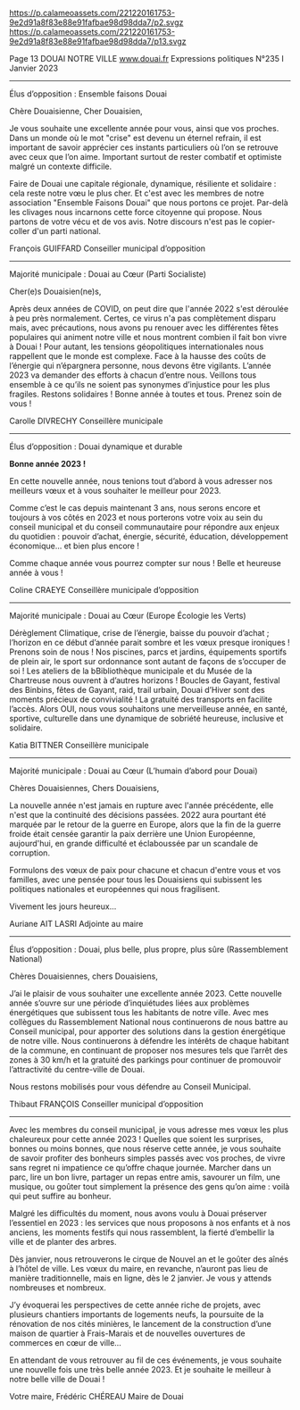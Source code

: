 https://p.calameoassets.com/221220161753-9e2d91a8f83e88e91fafbae98d98dda7/p2.svgz
https://p.calameoassets.com/221220161753-9e2d91a8f83e88e91fafbae98d98dda7/p13.svgz

Page  13
DOUAI NOTRE VILLE
www.douai.fr
Expressions politiques
N°235   I
Janvier 2023

---

Élus d’opposition : Ensemble faisons Douai

Chère Douaisienne, Cher Douaisien,

Je vous souhaite une excellente année pour vous, ainsi que vos proches. Dans un monde où le mot "crise" est devenu un éternel refrain, il est important de savoir apprécier ces instants particuliers où l’on se retrouve avec ceux que l’on aime. Important surtout de rester combatif et optimiste malgré un contexte difficile.

Faire de Douai une capitale régionale, dynamique, résiliente et solidaire : cela reste notre vœu le plus cher. Et c'est avec les membres de notre association "Ensemble Faisons Douai" que nous portons ce projet. Par-delà les clivages nous incarnons cette force citoyenne qui propose. Nous partons de votre vécu et de vos avis. Notre discours n'est pas le copier-coller d'un parti national.

François GUIFFARD
Conseiller municipal d’opposition

---

Majorité municipale : Douai au Cœur (Parti Socialiste)

Cher(e)s Douaisien(ne)s,

Après deux années de COVID, on peut dire que l'année 2022 s'est déroulée à peu près normalement. Certes, ce virus n'a pas complètement disparu mais, avec précautions, nous avons pu renouer avec les différentes fêtes populaires qui animent notre ville et nous montrent combien il fait bon vivre à Douai ! Pour autant, les tensions géopolitiques internationales nous rappellent que le monde est complexe. Face à la hausse des coûts de l’énergie qui n’épargnera personne, nous devons être vigilants. L’année 2023 va demander des efforts à chacun d’entre nous. Veillons tous ensemble à ce qu’ils ne soient pas synonymes d’injustice pour les plus fragiles. Restons solidaires ! Bonne année à toutes et tous. Prenez soin de vous !

Carolle DIVRECHY
Conseillère municipale

---

Élus d’opposition : Douai dynamique et durable

**Bonne année 2023 !**

En cette nouvelle année, nous tenions tout d’abord à vous adresser nos meilleurs vœux et à vous souhaiter le meilleur pour 2023.

Comme c’est le cas depuis maintenant 3 ans, nous serons encore et toujours à vos côtés en 2023 et nous porterons votre voix au sein du conseil municipal et du conseil communautaire pour répondre aux enjeux du quotidien : pouvoir d’achat, énergie, sécurité, éducation, développement économique… et bien plus encore !

Comme chaque année vous pourrez compter sur nous ! Belle et heureuse année à vous !

Coline CRAEYE
Conseillère municipale d’opposition

---

Majorité municipale : Douai au Cœur (Europe Écologie les Verts)

Dérèglement Climatique, crise de l’énergie, baisse du pouvoir d’achat ; l’horizon en ce début d’année parait sombre et les vœux presque ironiques ! Prenons soin de nous ! Nos piscines, parcs et jardins,  équipements sportifs de plein air, le sport sur ordonnance sont autant de façons de s’occuper de soi ! Les ateliers de la bBibliothèque municipale et du Musée de la Chartreuse nous ouvrent à d’autres horizons ! Boucles de Gayant, festival des Binbins, fêtes de Gayant, raid, trail urbain, Douai d’Hiver sont des moments précieux de convivialité ! La gratuité des transports en facilite l’accès. Alors OUI, nous vous souhaitons une merveilleuse année, en santé, sportive, culturelle dans une dynamique de sobriété heureuse, inclusive et solidaire.

Katia BITTNER
Conseillère municipale

---

Majorité municipale : Douai au Cœur (L’humain d’abord pour Douai)

Chères Douaisiennes, Chers Douaisiens,

La nouvelle année n'est jamais en rupture avec l'année précédente, elle n'est que la continuité des décisions passées. 2022 aura pourtant été marquée par le retour de la guerre en Europe, alors que la fin de la guerre froide était censée garantir la paix derrière une Union Européenne, aujourd'hui, en grande difficulté et éclaboussée par un scandale de corruption.

Formulons des vœux de paix pour chacune et chacun d'entre vous et vos familles, avec une pensée pour tous les Douaisiens qui subissent les politiques nationales et européennes qui nous fragilisent.

Vivement les jours heureux…

Auriane AIT LASRI
Adjointe au maire

---

Élus d’opposition : Douai, plus belle, plus propre, plus sûre (Rassemblement National)

Chères Douaisiennes, chers Douaisiens,

J’ai le plaisir de vous souhaiter une excellente année 2023. Cette nouvelle année s’ouvre sur une période d’inquiétudes liées aux problèmes énergétiques que subissent tous les habitants de notre ville. Avec mes collègues du Rassemblement National nous continuerons de nous battre au Conseil municipal, pour apporter des solutions dans la gestion énergétique de notre ville.
Nous continuerons à défendre les intérêts de chaque habitant de la commune, en continuant de proposer nos mesures tels que l’arrêt des zones à 30 km/h et la gratuité des parkings pour continuer de promouvoir l’attractivité du centre-ville de Douai.

Nous restons mobilisés pour vous défendre au Conseil Municipal.

Thibaut FRANÇOIS
Conseiller municipal d’opposition

---

Avec les membres du conseil municipal, je vous adresse mes vœux les plus chaleureux pour cette année 2023 ! Quelles que soient les surprises, bonnes ou moins bonnes, que nous réserve cette année, je vous souhaite de savoir profiter des bonheurs simples passés avec vos proches, de vivre sans regret ni impatience ce qu’offre chaque journée. Marcher dans un parc, lire un bon livre, partager un repas entre amis, savourer un film, une musique, ou goûter tout simplement la présence des gens qu’on aime : voilà qui peut suffire au bonheur.

Malgré les difficultés du moment, nous avons voulu à Douai préserver l’essentiel en 2023 : les services que nous proposons à nos enfants et à nos anciens, les moments festifs qui nous rassemblent, la fierté d’embellir la ville et de planter des arbres.

Dès janvier, nous retrouverons le cirque de Nouvel an et le goûter des aînés à l’hôtel de ville. Les vœux du maire, en revanche, n’auront pas lieu de manière traditionnelle, mais en ligne, dès le 2 janvier. Je vous y attends nombreuses et nombreux.

J’y évoquerai les perspectives de cette année riche de projets, avec plusieurs chantiers importants de logements neufs, la poursuite de la rénovation de nos cités minières, le lancement de la construction d’une maison de quartier à Frais-Marais et de nouvelles ouvertures de commerces en cœur de ville…

En attendant de vous retrouver au fil de ces événements, je vous souhaite une nouvelle fois une très belle année 2023. Et je souhaite le meilleur à notre belle ville de Douai !

Votre maire,
Frédéric CHÉREAU
Maire de Douai
